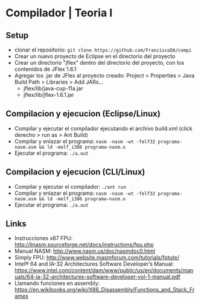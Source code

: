 # Compilador | Teoria I

## Setup
 * clonar el repositorio:
`git clone https://github.com/FranciscoDA/compi`
 * Crear un nuevo proyecto de Eclipse en el directorio del proyecto
 * Crear un directorio "jflex" dentro del directorio del proyecto, con los contenidos de JFlex 1.6.1
 * Agregar los .jar de JFlex al proyecto creado: Project > Properties > Java Build Path > Libraries > Add JARs...
   * jflex/lib/java-cup-11a.jar
   * jflex/lib/jflex-1.6.1.jar

## Compilacion y ejecucion (Eclipse/Linux)
 * Compilar y ejecutar el compilador ejecutando el archivo build.xml (click derecho > run as > Ant Build)
 * Compilar y enlazar el programa: `nasm -nasm -wt -felf32 programa-nasm.asm && ld -melf_i386 programa-nasm.o`
 * Ejecutar el programa: `./a.out`
## Compilacion y ejecucion (CLI/Linux)
 * Compilar y ejecutar el compilador: `./ant run`
 * Compilar y enlazar el programa: `nasm -nasm -wt -felf32 programa-nasm.asm && ld -melf_i386 programa-nasm.o`
 * Ejecutar el programa: `./a.out`

## Links

 * Instrucciones x87 FPU: http://linasm.sourceforge.net/docs/instructions/fpu.php
 * Manual NASM: http://www.nasm.us/doc/nasmdoc0.html
 * Simply FPU: http://www.website.masmforum.com/tutorials/fptute/
 * Intel® 64 and IA-32 Architectures Software Developer’s Manual: https://www.intel.com/content/dam/www/public/us/en/documents/manuals/64-ia-32-architectures-software-developer-vol-1-manual.pdf
 * Llamando funciones en assembly: https://en.wikibooks.org/wiki/X86_Disassembly/Functions_and_Stack_Frames
